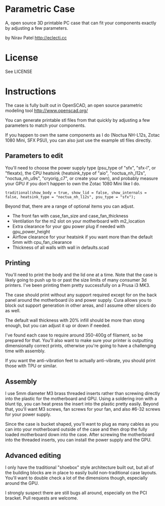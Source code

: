 # Parametric Case
A, open source 3D printable PC case that can fit your components exactly by adjusting a few parameters.

by Nirav Patel http://eclecti.cc

# License
See LICENSE

# Instructions
The case is fully built out in OpenSCAD, an open source parametric modeling tool http://www.openscad.org/

You can generate printable stl files from that quickly by adjusting a few parameters to match your components.

If you happen to own the same components as I do (Noctua NH-L12s, Zotac 1080 Mini, SFX PSU), you can also just
use the example stl files directly.

## Parameters to edit
You'll need to choose the power supply type (psu_type of "sfx", "sfx-l", or "flexatx), the CPU heatsink
(heatsink_type of "aio", "noctua_nh_l12s", "noctua_nh_u9s", "cryorig_c7", or create your own), and probably measure
your GPU if you don't happen to own the Zotac 1080 Mini like I do.

    traditional(show_body = true, show_lid = false, show_internals = false, heatsink_type = "noctua_nh_l12s", psu_type = "sfx");

Beyond that, there are a range of optional items you can adjust.
 * The front fan with case_fan_size and case_fan_thickness
 * Ventilation for the m2 slot on your motherboard with m2_location
 * Extra clearance for your gpu power plug if needed with gpu_power_height
 * Airflow clearance for your heatsink if you want more than the default 5mm with cpu_fan_clearance
 * Thickness of all walls with wall in defaults.scad
 
## Printing
You'll need to print the body and the lid one at a time.  Note that the case is likely going to push up to or past
the size limits of many consumer 3d printers.  I've been printing them pretty successfully on a Prusa i3 MK3.

The case should print without any support required except for on the back panel around the motherboard i/o and power supply.
Cura allows you to block out support generation in other areas, and I assume other slicers do as well.

The default wall thickness with 20% infill should be more than stong enough, but you can adjust it up or down if needed.

I've found each case to require around 350-400g of filament, so be prepared for that.  You'll also want to make sure your
printer is outputting dimensionally correct prints, otherwise you're going to have a challenging time with assembly.

If you want the anti-vibration feet to actually anti-vibrate, you should print those with TPU or similar.

## Assembly
I use 5mm diameter M3 brass threaded inserts rather than screwing directly into the plastic for the motherboard and GPU.
Using a soldering iron with a blunt tip, you can heat press the insert into the plastic pretty easily.  Beyond that, you'll
want M3 screws, fan screws for your fan, and also #6-32 screws for your power supply.

Since the case is bucket shaped, you'll want to plug as many cables as you can into your motherboard outside
of the case and then drop the fully loaded motherboard down into the case.  After screwing the motherboard into the
threaded inserts, you can install the power supply and the GPU.

## Advanced editing
I only have the traditional "shoebox" style architecture built out, but all of the building blocks are in place to easily
build non-traditional case layouts.  You'll want to double check a lot of the dimensions though, especially around the GPU.

I strongly suspect there are still bugs all around, especially on the PCI bracket.  Pull requests are welcome.
